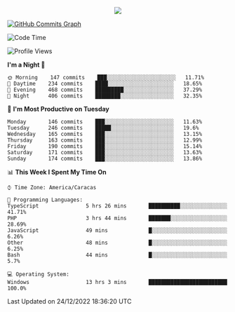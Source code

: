 <p align="center">
  <a href="http://www.github.com/thevacs">
    <img src="https://github-readme-streak-stats.herokuapp.com/?user=thevacs&stroke=ffffff&background=1c1917&ring=0891b2&fire=0891b2&currStreakNum=ffffff&currStreakLabel=0891b2&sideNums=ffffff&sideLabels=ffffff&dates=ffffff&hide_border=true" />
  </a>
  
  <a href="http://www.github.com/thevacs"><img src="https://github-readme-activity-graph.cyclic.app/graph?username=thevacs&bg_color=000000&color=ffffff&line=ff0000&point=ebebeb&area=true&hide_border=true" alt="GitHub Commits Graph" /></a>
  
</p>

<!--START_SECTION:waka-->
![Code Time](http://img.shields.io/badge/Code%20Time-988%20hrs%2012%20mins-blue)

![Profile Views](http://img.shields.io/badge/Profile%20Views-7-blue)

**I'm a Night 🦉** 

```text
🌞 Morning    147 commits    ███░░░░░░░░░░░░░░░░░░░░░░   11.71% 
🌆 Daytime    234 commits    ████░░░░░░░░░░░░░░░░░░░░░   18.65% 
🌃 Evening    468 commits    █████████░░░░░░░░░░░░░░░░   37.29% 
🌙 Night      406 commits    ████████░░░░░░░░░░░░░░░░░   32.35%

```
📅 **I'm Most Productive on Tuesday** 

```text
Monday       146 commits    ███░░░░░░░░░░░░░░░░░░░░░░   11.63% 
Tuesday      246 commits    █████░░░░░░░░░░░░░░░░░░░░   19.6% 
Wednesday    165 commits    ███░░░░░░░░░░░░░░░░░░░░░░   13.15% 
Thursday     163 commits    ███░░░░░░░░░░░░░░░░░░░░░░   12.99% 
Friday       190 commits    ███░░░░░░░░░░░░░░░░░░░░░░   15.14% 
Saturday     171 commits    ███░░░░░░░░░░░░░░░░░░░░░░   13.63% 
Sunday       174 commits    ███░░░░░░░░░░░░░░░░░░░░░░   13.86%

```


📊 **This Week I Spent My Time On** 

```text
⌚︎ Time Zone: America/Caracas

💬 Programming Languages: 
TypeScript               5 hrs 26 mins       ██████████░░░░░░░░░░░░░░░   41.71% 
PHP                      3 hrs 44 mins       ███████░░░░░░░░░░░░░░░░░░   28.69% 
JavaScript               49 mins             █░░░░░░░░░░░░░░░░░░░░░░░░   6.26% 
Other                    48 mins             █░░░░░░░░░░░░░░░░░░░░░░░░   6.25% 
Bash                     44 mins             █░░░░░░░░░░░░░░░░░░░░░░░░   5.7%

💻 Operating System: 
Windows                  13 hrs 3 mins       █████████████████████████   100.0%

```


 Last Updated on 24/12/2022 18:36:20 UTC
<!--END_SECTION:waka-->
